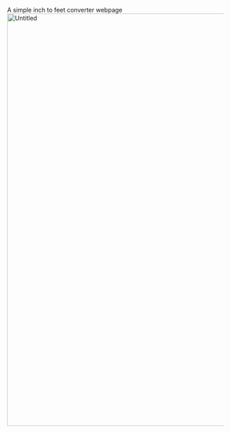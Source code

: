 A simple inch to feet converter webpage
<img width="960" alt="Untitled" src="https://user-images.githubusercontent.com/110014127/200170853-3b37448c-add6-441d-b7eb-b7503e3a9433.png">

